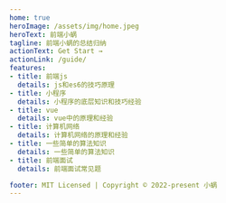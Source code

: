 ```yaml
---
home: true
heroImage: /assets/img/home.jpeg
heroText: 前端小蜗
tagline: 前端小蜗的总结归纳
actionText: Get Start →
actionLink: /guide/
features:
- title: 前端js
  details: js和es6的技巧原理
- title: 小程序
  details: 小程序的底层知识和技巧经验
- title: vue
  details: vue中的原理和经验
- title: 计算机网络
  details: 计算机网络的原理和经验
- title: 一些简单的算法知识
  details: 一些简单的算法知识
- title: 前端面试
  details: 前端面试常见题

footer: MIT Licensed | Copyright © 2022-present 小蜗
---
```


<!-- # Hello VuePress

asda mj -->

